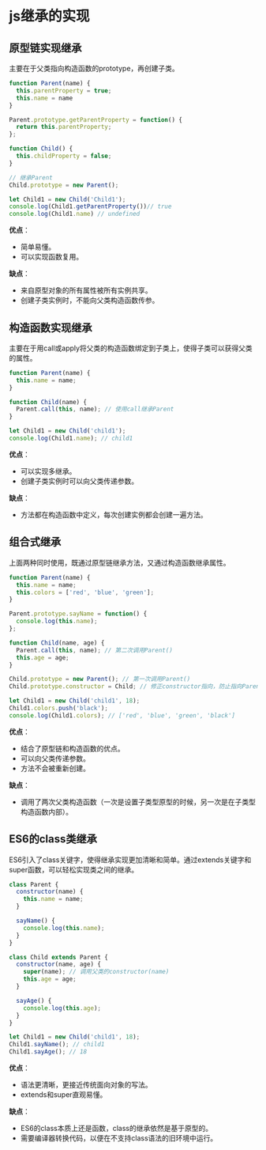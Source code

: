 # js继承的实现

## 原型链实现继承
主要在于父类指向构造函数的prototype，再创建子类。

```javascript
function Parent(name) {
  this.parentProperty = true;
  this.name = name
}

Parent.prototype.getParentProperty = function() {
  return this.parentProperty;
};

function Child() {
  this.childProperty = false;
}

// 继承Parent
Child.prototype = new Parent();

let Child1 = new Child('Child1');
console.log(Child1.getParentProperty())// true
console.log(Child1.name) // undefined
```

**优点**：
- 简单易懂。
- 可以实现函数复用。

**缺点**：
- 来自原型对象的所有属性被所有实例共享。
- 创建子类实例时，不能向父类构造函数传参。

## 构造函数实现继承
主要在于用call或apply将父类的构造函数绑定到子类上，使得子类可以获得父类的属性。

```javascript
function Parent(name) {
  this.name = name;
}

function Child(name) {
  Parent.call(this, name); // 使用call继承Parent
}

let Child1 = new Child('child1');
console.log(Child1.name); // child1
```

**优点**：
- 可以实现多继承。
- 创建子类实例时可以向父类传递参数。

**缺点**：
- 方法都在构造函数中定义，每次创建实例都会创建一遍方法。

## 组合式继承
上面两种同时使用，既通过原型链继承方法，又通过构造函数继承属性。

```javascript
function Parent(name) {
  this.name = name;
  this.colors = ['red', 'blue', 'green'];
}

Parent.prototype.sayName = function() {
  console.log(this.name);
};

function Child(name, age) {
  Parent.call(this, name); // 第二次调用Parent()
  this.age = age;
}

Child.prototype = new Parent(); // 第一次调用Parent()
Child.prototype.constructor = Child; // 修正constructor指向，防止指向Parent

let Child1 = new Child('child1', 18);
Child1.colors.push('black');
console.log(Child1.colors); // ['red', 'blue', 'green', 'black']
```

**优点**：
- 结合了原型链和构造函数的优点。
- 可以向父类传递参数。
- 方法不会被重新创建。

**缺点**：
- 调用了两次父类构造函数（一次是设置子类型原型的时候，另一次是在子类型构造函数内部）。

## ES6的class类继承
ES6引入了class关键字，使得继承实现更加清晰和简单。通过extends关键字和super函数，可以轻松实现类之间的继承。

```javascript
class Parent {
  constructor(name) {
    this.name = name;
  }

  sayName() {
    console.log(this.name);
  }
}

class Child extends Parent {
  constructor(name, age) {
    super(name); // 调用父类的constructor(name)
    this.age = age;
  }

  sayAge() {
    console.log(this.age);
  }
}

let Child1 = new Child('child1', 18);
Child1.sayName(); // child1
Child1.sayAge(); // 18
```

**优点**：
- 语法更清晰，更接近传统面向对象的写法。
- extends和super直观易懂。

**缺点**：
- ES6的class本质上还是函数，class的继承依然是基于原型的。
- 需要编译器转换代码，以便在不支持class语法的旧环境中运行。